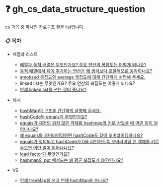 # ❓ gh_cs_data_structure_question
cs 과목 중 하나인 자료구조 질문 list입니다.

### 📋 목차
* 배열과 리스트
  * [배열과 동적 배열은 무엇인가요? 주요 연산의 복잡도는 어떻게 되나요?](https://github.com/cdog-gh/gh_cs_data_structure_question/tree/main/ARRAY_AND_LIST#-%EB%B0%B0%EC%97%B4%EA%B3%BC-%EB%8F%99%EC%A0%81-%EB%B0%B0%EC%97%B4%EC%9D%B4-%EB%AC%B4%EC%97%87%EC%9D%B8%EA%B0%80%EC%9A%94)
  * [동적 배열에서 뒤에 추가하는 연산은 왜 생각보다 효율적으로 동작하나요?](https://github.com/cdog-gh/gh_cs_data_structure_question/tree/main/ARRAY_AND_LIST#-%EC%99%9C-%EB%8F%99%EC%A0%81-%EB%B0%B0%EC%97%B4%EC%97%90%EC%84%9C-%EB%92%A4%EC%97%90-%EC%B6%94%EA%B0%80%ED%95%98%EB%8A%94-%EC%97%B0%EC%82%B0%EC%9D%B4--%ED%9A%A8%EC%9C%A8%EC%A0%81%EC%9C%BC%EB%A1%9C-%EB%8F%99%EC%9E%91%ED%95%98%EB%82%98%EC%9A%94)
  * [amotized 복잡도와 average 복잡도에 대해 간단하게 설명해 주세요.](https://github.com/cdog-gh/gh_cs_data_structure_question/tree/main/ARRAY_AND_LIST#-amortized-%EB%B6%84%EC%84%9D%EC%9D%B4-%EB%AC%B4%EC%97%87%EC%9D%B8%EA%B0%80%EC%9A%94)
  * linked list는 무엇인가요? 주요 연산의 복잡도는 어떻게 되나요?
  * [언제 linked list를 쓰는 것이 좋나요?](https://github.com/cdog-gh/gh_cs_data_structure_question/tree/main/ARRAY_AND_LIST#-%EC%96%B8%EC%A0%9C-linked-list%EB%A5%BC-%EC%93%B0%EB%82%98%EC%9A%94)

* 해시
  * [hashMap의 구조를 간단하게 설명해 주세요.](https://github.com/cdog-gh/gh_cs_data_structure_question/tree/main/HASH#-hashmap%EC%9D%98-%EA%B5%AC%EC%A1%B0%EA%B0%80-%EC%96%B4%EB%96%BB%EA%B2%8C-%EB%90%98%EB%8A%94%EC%A7%80-%EA%B0%84%EB%8B%A8%ED%9E%88-%EC%84%A4%EB%AA%85%ED%95%B4-%EC%A3%BC%EC%84%B8%EC%9A%94)
  * [hashCode와 equals가 무엇인가요?](https://github.com/cdog-gh/gh_cs_data_structure_question/tree/main/HASH#-hashcode%EC%99%80-equals%EA%B0%80-%EB%AC%B4%EC%97%87%EC%9D%B8%EA%B0%80%EC%9A%94)
  * [equals가 재정의 되지 않은 객체를 hashmap의 키로 삼았을 때 어떤 일이 일어나나요?](https://github.com/cdog-gh/gh_cs_data_structure_question/tree/main/HASH#-equals%EA%B0%80-%EC%9E%AC%EC%A0%95%EC%9D%98-%EB%90%98%EC%A7%80-%EC%95%8A%EC%9D%80-%EA%B0%9D%EC%B2%B4%EB%A5%BC-hashmap%EC%9D%98-%ED%82%A4%EB%A1%9C-%EC%82%BC%EC%95%98%EC%9D%84-%EB%95%8C-%EC%96%B4%EB%96%A4-%EC%9D%BC%EC%9D%B4-%EC%9D%BC%EC%96%B4%EB%82%98%EB%82%98%EC%9A%94)
  * [왜 equals를 오버라이딩하면 hashCode도 같이 오버라이딩하나요?](https://github.com/cdog-gh/gh_cs_data_structure_question/tree/main/HASH#-%EC%99%9C-equals%EB%A5%BC-%EC%98%A4%EB%B2%84%EB%9D%BC%EC%9D%B4%EB%94%A9%ED%95%98%EB%A9%B4-hashcode%EB%8F%84-%EA%B0%99%EC%9D%B4-%EC%98%A4%EB%B2%84%EB%9D%BC%EC%9D%B4%EB%94%A9%ED%95%98%EB%82%98%EC%9A%94)
  * [equals가 정의되고 hashCode가 0을 리턴하도록 오버라이딩 된 객체를 키로 삼으면 어떤 일이 일어나나요?](https://github.com/cdog-gh/gh_cs_data_structure_question/tree/main/HASH#-equals%EA%B0%80-%EC%98%A4%EB%B2%84%EB%9D%BC%EC%9D%B4%EB%94%A9-%EB%90%98%EA%B3%A0-hashcode%EA%B0%80-%EB%AA%A8%EB%91%90-0%EC%9D%84-%EB%A6%AC%ED%84%B4%ED%95%98%EB%8F%84%EB%A1%9D-%EC%98%A4%EB%B2%84%EB%9D%BC%EC%9D%B4%EB%94%A9-%EB%90%9C-%EA%B0%9D%EC%B2%B4%EB%A5%BC-key%EB%A1%9C-%EC%82%BC%EC%9C%BC%EB%A9%B4-%EC%96%B4%EB%96%A4-%EC%9D%BC%EC%9D%B4-%EC%9D%BC%EC%96%B4%EB%82%98%EB%82%98%EC%9A%94)
  * [load factor가 무엇인가요?](https://github.com/cdog-gh/gh_cs_data_structure_question/tree/main/HASH#-load-factor%EA%B0%80-%EB%AC%B4%EC%97%87%EC%9D%B8%EA%B0%80%EC%9A%94)
  * [hashmap의 put 메서드는 왜 평균 복잡도가 O(1)인가요?](https://github.com/cdog-gh/gh_cs_data_structure_question/tree/main/HASH#-hashmap%EC%97%90%EC%84%9C-put-%EB%A9%94%EC%86%8C%EB%93%9C%EC%9D%98-%ED%8F%89%EA%B7%A0-%EB%B3%B5%EC%9E%A1%EB%8F%84%EA%B0%80-%EC%99%9C-o1%EC%9D%B8%EA%B0%80%EC%9A%94)

* VS
  * [언제 treeMap을 쓰고 언제 hashMap을 쓰나요?](https://github.com/cdog-gh/gh_cs_data_structure_question/tree/main/VS#-%EC%96%B8%EC%A0%9C-hashmap%EC%9D%84-%EC%93%B0%EA%B3%A0-%EC%96%B8%EC%A0%9C-treemap%EC%9D%84-%EC%93%B0%EB%82%98%EC%9A%94)